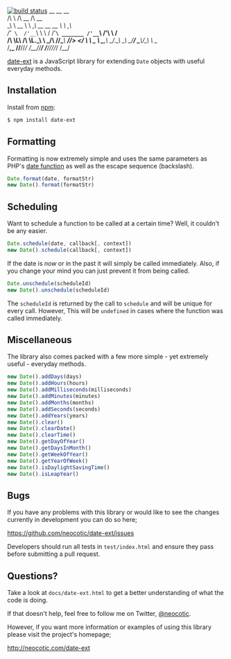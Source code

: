 [![build status](https://secure.travis-ci.org/neocotic/date-ext.png)](http://travis-ci.org/neocotic/date-ext)
      __            __                                 __      
     /\ \          /\ \__                             /\ \__   
     \_\ \     __  \ \ ,_\    __             __  __  _\ \ ,_\  
     /'_` \  /'__`\ \ \ \/  /'__`\ _______ /'__`\\ \/'\\ \ \/  
    /\ \L\ \/\ \L\.\_\ \ \_/\  __//\______\\  __//>  </ \ \ \_ 
    \ \___,_\ \__/.\_\\ \__\ \____\/______/ \____\\_/\_\ \ \__\
     \/__,_ /\/__/\/_/ \/__/\/____/        \/____///\/_/  \/__/

[date-ext][] is a JavaScript library for extending `Date` objects with useful
everyday methods.

## Installation

Install from [npm][]:

``` bash
$ npm install date-ext
```

## Formatting

Formatting is now extremely simple and uses the same parameters as PHP's [date
function][] as well as the escape sequence (backslash).

``` javascript
Date.format(date, formatStr)
new Date().format(formatStr)
```

## Scheduling

Want to schedule a function to be called at a certain time? Well, it couldn't
be any easier.

``` javascript
Date.schedule(date, callback[, context])
new Date().schedule(callback[, context])
```

If the date is *now* or in the past it will simply be called immediately. Also,
if you change your mind you can just prevent it from being called.

``` javascript
Date.unschedule(scheduleId)
new Date().unschedule(scheduleId)
```

The `scheduleId` is returned by the call to `schedule` and will be unique for
every call. However, This will be `undefined` in cases where the function was
called immediately.

## Miscellaneous

The library also comes packed with a few more simple - yet extremely useful -
everyday methods.

``` javascript
new Date().addDays(days)
new Date().addHours(hours)
new Date().addMilliseconds(milliseconds)
new Date().addMinutes(minutes)
new Date().addMonths(months)
new Date().addSeconds(seconds)
new Date().addYears(years)
new Date().clear()
new Date().clearDate()
new Date().clearTime()
new Date().getDayOfYear()
new Date().getDaysInMonth()
new Date().getWeekOfYear()
new Date().getYearOfWeek()
new Date().isDaylightSavingTime()
new Date().isLeapYear()
```

## Bugs

If you have any problems with this library or would like to see the changes
currently in development you can do so here;

https://github.com/neocotic/date-ext/issues

Developers should run all tests in `test/index.html` and ensure they pass
before submitting a pull request.

## Questions?

Take a look at `docs/date-ext.html` to get a better understanding of what the code
is doing.

If that doesn't help, feel free to follow me on Twitter, [@neocotic][].

However, if you want more information or examples of using this library please
visit the project's homepage;

http://neocotic.com/date-ext

[@neocotic]: https://twitter.com/#!/neocotic
[date-ext]: http://neocotic.com/date-ext
[date function]: http://php.net/manual/en/function.date.php
[npm]: http://npmjs.org